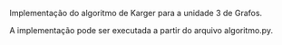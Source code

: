 Implementação do algoritmo de Karger para a unidade 3 de Grafos.

A implementação pode ser executada a partir do arquivo algoritmo.py.
